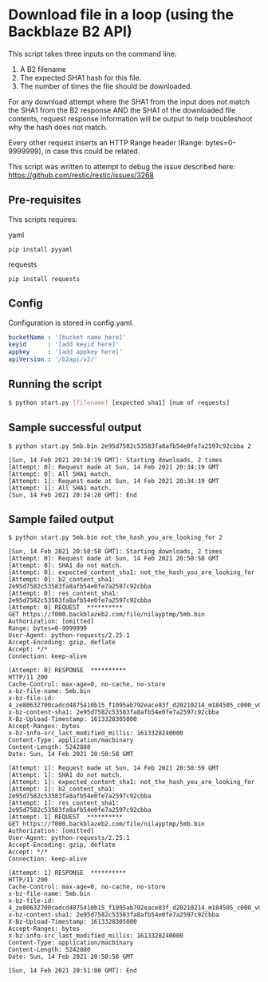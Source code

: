 # Download file in a loop (using the Backblaze B2 API)

This script takes three inputs on the command line:
1. A B2 filename
2. The expected SHA1 hash for this file.
3. The number of times the file should be downloaded.

For any download attempt where the SHA1 from the input does not match the 
SHA1 from the B2 response AND the SHA1 of the downloaded file contents, request 
response information will be output to help troubleshoot why the hash does 
not match.

Every other request inserts an HTTP Range header (Range: bytes=0-9999999), in 
case this could be related. 

This script was written to attempt to debug the issue described here: https://github.com/restic/restic/issues/3268

## Pre-requisites
This scripts requires: 

yaml
```
pip install pyyaml
```

requests
```
pip install requests
```

## Config
Configuration is stored in config.yaml.

```yaml
bucketName : '[bucket name here]'
keyid      : '[add keyid here]'
appkey     : '[add appkey here]'
apiVersion : '/b2api/v2/'
```

## Running the script
```bash
$ python start.py [filename] [expected sha1] [num of requests] 
```

## Sample successful output
```
$ python start.py 5mb.bin 2e95d7582c53583fa8afb54e0fe7a2597c92cbba 2

[Sun, 14 Feb 2021 20:34:19 GMT]: Starting downloads, 2 times
[Attempt: 0]: Request made at Sun, 14 Feb 2021 20:34:19 GMT
[Attempt: 0]: All SHA1 match.
[Attempt: 1]: Request made at Sun, 14 Feb 2021 20:34:19 GMT
[Attempt: 1]: All SHA1 match.
[Sun, 14 Feb 2021 20:34:20 GMT]: End
```

## Sample failed output
```
$ python start.py 5mb.bin not_the_hash_you_are_looking_for 2

[Sun, 14 Feb 2021 20:50:58 GMT]: Starting downloads, 2 times
[Attempt: 0]: Request made at Sun, 14 Feb 2021 20:50:58 GMT
[Attempt: 0]: SHA1 do not match.
[Attempt: 0]: expected_content_sha1: not_the_hash_you_are_looking_for
[Attempt: 0]: b2_content_sha1: 2e95d7582c53583fa8afb54e0fe7a2597c92cbba
[Attempt: 0]: res_content_sha1: 2e95d7582c53583fa8afb54e0fe7a2597c92cbba
[Attempt: 0] REQUEST  **********
GET https://f000.backblazeb2.com/file/nilayptmp/5mb.bin
Authorization: [omitted]
Range: bytes=0-9999999
User-Agent: python-requests/2.25.1
Accept-Encoding: gzip, deflate
Accept: */*
Connection: keep-alive

[Attempt: 0] RESPONSE  **********
HTTP/11 200
Cache-Control: max-age=0, no-cache, no-store
x-bz-file-name: 5mb.bin
x-bz-file-id: 4_ze80632700cadcd4875410b15_f1095ab792eace83f_d20210214_m184505_c000_v0001073_t0009
x-bz-content-sha1: 2e95d7582c53583fa8afb54e0fe7a2597c92cbba
X-Bz-Upload-Timestamp: 1613328305000
Accept-Ranges: bytes
x-bz-info-src_last_modified_millis: 1613328240000
Content-Type: application/macbinary
Content-Length: 5242880
Date: Sun, 14 Feb 2021 20:50:58 GMT

[Attempt: 1]: Request made at Sun, 14 Feb 2021 20:50:59 GMT
[Attempt: 1]: SHA1 do not match.
[Attempt: 1]: expected_content_sha1: not_the_hash_you_are_looking_for
[Attempt: 1]: b2_content_sha1: 2e95d7582c53583fa8afb54e0fe7a2597c92cbba
[Attempt: 1]: res_content_sha1: 2e95d7582c53583fa8afb54e0fe7a2597c92cbba
[Attempt: 1] REQUEST  **********
GET https://f000.backblazeb2.com/file/nilayptmp/5mb.bin
Authorization: [omitted]
User-Agent: python-requests/2.25.1
Accept-Encoding: gzip, deflate
Accept: */*
Connection: keep-alive

[Attempt: 1] RESPONSE  **********
HTTP/11 200
Cache-Control: max-age=0, no-cache, no-store
x-bz-file-name: 5mb.bin
x-bz-file-id: 4_ze80632700cadcd4875410b15_f1095ab792eace83f_d20210214_m184505_c000_v0001073_t0009
x-bz-content-sha1: 2e95d7582c53583fa8afb54e0fe7a2597c92cbba
X-Bz-Upload-Timestamp: 1613328305000
Accept-Ranges: bytes
x-bz-info-src_last_modified_millis: 1613328240000
Content-Type: application/macbinary
Content-Length: 5242880
Date: Sun, 14 Feb 2021 20:50:58 GMT

[Sun, 14 Feb 2021 20:51:00 GMT]: End
```
